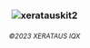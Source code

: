    <h3 align="middle">

![xeratauskit2](https://user-images.githubusercontent.com/121004819/223861082-1cfc442b-437d-4ed3-b369-77bd6b0f649b.gif)

 
   
  <h6 align="middle">


<sub>©2023 XERATAUS IQX</sub>
